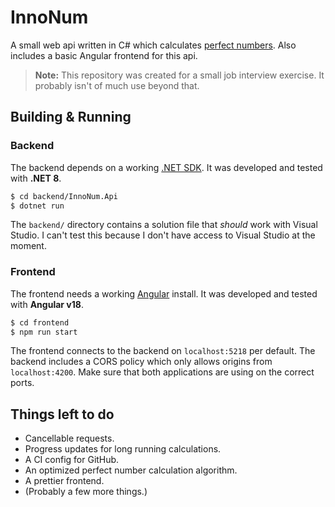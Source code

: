 # InnoNum

A small web api written in C# which calculates
[perfect numbers](https://w.wiki/BaPy).
Also includes a basic Angular frontend for this api.

> **Note:** This repository was created for a small job
> interview exercise.  It probably isn't of much use
> beyond that.

## Building & Running

### Backend

The backend depends on a working
[.NET SDK](https://dotnet.microsoft.com).
It was developed and tested with **.NET 8**.

```sh
$ cd backend/InnoNum.Api
$ dotnet run
```

The `backend/` directory contains a solution file
that *should* work with Visual Studio.
I can't test this because I don't have access
to Visual Studio at the moment.

### Frontend

The frontend needs a working
[Angular](https://angular.dev)
install.  It was developed and tested with
**Angular v18**.

```sh
$ cd frontend
$ npm run start
```

The frontend connects to the backend on
`localhost:5218` per default.  The backend
includes a CORS policy which only allows
origins from `localhost:4200`.
Make sure that both applications are using
on the correct ports.

## Things left to do

* Cancellable requests.
* Progress updates for long running calculations.
* A CI config for GitHub.
* An optimized perfect number calculation algorithm.
* A prettier frontend.
* (Probably a few more things.)

